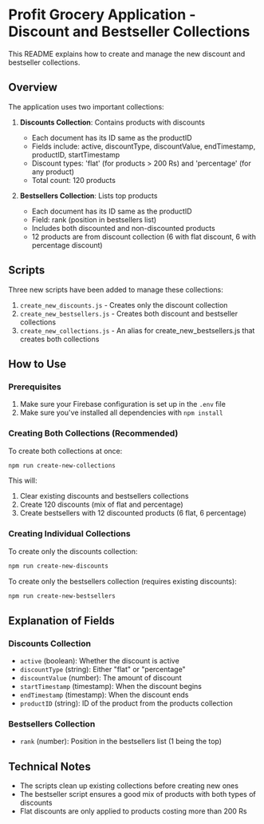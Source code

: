 # Profit Grocery Application - Discount and Bestseller Collections

This README explains how to create and manage the new discount and bestseller collections.

## Overview

The application uses two important collections:

1. **Discounts Collection**: Contains products with discounts
   - Each document has its ID same as the productID
   - Fields include: active, discountType, discountValue, endTimestamp, productID, startTimestamp
   - Discount types: 'flat' (for products > 200 Rs) and 'percentage' (for any product)
   - Total count: 120 products

2. **Bestsellers Collection**: Lists top products
   - Each document has its ID same as the productID
   - Field: rank (position in bestsellers list)
   - Includes both discounted and non-discounted products
   - 12 products are from discount collection (6 with flat discount, 6 with percentage discount)

## Scripts

Three new scripts have been added to manage these collections:

1. `create_new_discounts.js` - Creates only the discount collection
2. `create_new_bestsellers.js` - Creates both discount and bestseller collections
3. `create_new_collections.js` - An alias for create_new_bestsellers.js that creates both collections

## How to Use

### Prerequisites

1. Make sure your Firebase configuration is set up in the `.env` file
2. Make sure you've installed all dependencies with `npm install`

### Creating Both Collections (Recommended)

To create both collections at once:

```bash
npm run create-new-collections
```

This will:
1. Clear existing discounts and bestsellers collections
2. Create 120 discounts (mix of flat and percentage)
3. Create bestsellers with 12 discounted products (6 flat, 6 percentage)

### Creating Individual Collections

To create only the discounts collection:

```bash
npm run create-new-discounts
```

To create only the bestsellers collection (requires existing discounts):

```bash
npm run create-new-bestsellers
```

## Explanation of Fields

### Discounts Collection
- `active` (boolean): Whether the discount is active
- `discountType` (string): Either "flat" or "percentage"
- `discountValue` (number): The amount of discount
- `startTimestamp` (timestamp): When the discount begins
- `endTimestamp` (timestamp): When the discount ends
- `productID` (string): ID of the product from the products collection

### Bestsellers Collection
- `rank` (number): Position in the bestsellers list (1 being the top)

## Technical Notes

- The scripts clean up existing collections before creating new ones
- The bestseller script ensures a good mix of products with both types of discounts
- Flat discounts are only applied to products costing more than 200 Rs 